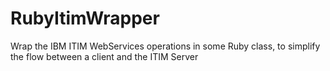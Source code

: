 RubyItimWrapper
===============

Wrap the IBM ITIM WebServices operations in some Ruby class, to simplify the flow between a client and the ITIM Server
